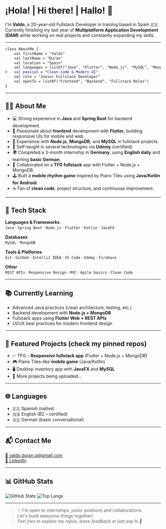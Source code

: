 
# ¡Hola! | Hi there! | Hallo! 👋  
I'm **Valdo**, a 20-year-old Fullstack Developer in training based in Spain 🇪🇸  
Currently finishing my last year of **Multiplatform Application Development (DAM)** while working on real projects and constantly expanding my skills.

---

```diff
class AboutMe {
    val firstName = "Valdo"
    val lastName = "Durán"
    val location = "Spain"
    val languages = listOf("Java", "Flutter", "Node.js", "MySQL", "MongoDB")
+   val passion = "Clean Code & Modern UI"
    val role = "Junior Fullstack Developer"
    val openTo = listOf("Frontend", "Backend", "Fullstack Roles")
}
```

---

## 👨‍💻 About Me
- 💻 Strong experience in **Java** and **Spring Boot** for backend development.
- 🎨 Passionate about **frontend** development with **Flutter**, building responsive UIs for mobile and web.
- 🔁 Experience with **Node.js**, **MongoDB**, and **MySQL** in fullstack projects.
- 🧠 Self-taught in several technologies via **Udemy** (certified).
- 🌍 Completed a 3-month internship in **Germany**, using **English daily** and learning **basic German**.
- 🤝 Collaborated on a **TFG fullstack** app with Flutter + Node.js + MongoDB.
- 🕹️ Built a **mobile rhythm game** inspired by Piano Tiles using **Java/Kotlin for Android**.
- ☕ Fan of **clean code**, project structure, and continuous improvement.

---

## 🚀 Tech Stack

**Languages & Frameworks**  
`Java` · `Spring Boot` · `Node.js` · `Flutter` · `Kotlin` · `JavaFX`

**Databases**  
`MySQL` · `MongoDB`

**Tools & Platforms**  
`Git` · `GitHub` · `IntelliJ IDEA` · `VS Code` · `Udemy` · `Firebase`

**Other**  
`REST APIs` · `Responsive Design` · `MVC` · `Agile basics` · `Clean Code`

---

## 📚 Currently Learning
- Advanced Java practices (clean architecture, testing, etc.)
- Backend development with **Node.js + MongoDB**
- Fullstack apps using **Flutter Web + REST APIs**
- UI/UX best practices for modern frontend design

---

## 📂 Featured Projects (check my pinned repos)
- ✅ TFG – **Responsive fullstack app** (Flutter + Node.js + MongoDB)
- 🎮 Piano Tiles–like **mobile game** (Java/Kotlin)
- 🖥️ Desktop inventory app with **JavaFX** and **MySQL**
- 🧠 More projects being uploaded...

---

## 🌐 Languages
- 🇪🇸 Spanish (native)
- 🇬🇧 English (B2 – certified)
- 🇩🇪 German (basic conversational)

---

## 📬 Contact Me
[📧 valdo.duran.p@gmail.com](mailto:valdo.duran.p@gmail.com)  
[💼 LinkedIn](https://www.linkedin.com/in/tu-usuario-linkedin)

---

## 📊 GitHub Stats
![GitHub Stats](https://github-readme-stats.vercel.app/api?username=petronyte&show_icons=true&theme=tokyonight)
![Top Langs](https://github-readme-stats.vercel.app/api/top-langs/?username=petronyte&layout=compact&theme=tokyonight)

---

> ✨ I'm open to internships, junior positions and collaborations.  
> Let's build awesome things together!  
> _Feel free to explore my repos, leave feedback or just say hi 🤝_
